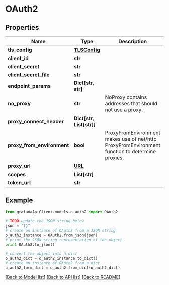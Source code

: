# OAuth2


## Properties
Name | Type | Description | Notes
------------ | ------------- | ------------- | -------------
**tls_config** | [**TLSConfig**](TLSConfig.md) |  | [optional] 
**client_id** | **str** |  | [optional] 
**client_secret** | **str** |  | [optional] 
**client_secret_file** | **str** |  | [optional] 
**endpoint_params** | **Dict[str, str]** |  | [optional] 
**no_proxy** | **str** | NoProxy contains addresses that should not use a proxy. | [optional] 
**proxy_connect_header** | **Dict[str, List[str]]** |  | [optional] 
**proxy_from_environment** | **bool** | ProxyFromEnvironment makes use of net/http ProxyFromEnvironment function to determine proxies. | [optional] 
**proxy_url** | [**URL**](URL.md) |  | [optional] 
**scopes** | **List[str]** |  | [optional] 
**token_url** | **str** |  | [optional] 

## Example

```python
from grafanaApiClient.models.o_auth2 import OAuth2

# TODO update the JSON string below
json = "{}"
# create an instance of OAuth2 from a JSON string
o_auth2_instance = OAuth2.from_json(json)
# print the JSON string representation of the object
print OAuth2.to_json()

# convert the object into a dict
o_auth2_dict = o_auth2_instance.to_dict()
# create an instance of OAuth2 from a dict
o_auth2_form_dict = o_auth2.from_dict(o_auth2_dict)
```
[[Back to Model list]](../README.md#documentation-for-models) [[Back to API list]](../README.md#documentation-for-api-endpoints) [[Back to README]](../README.md)


